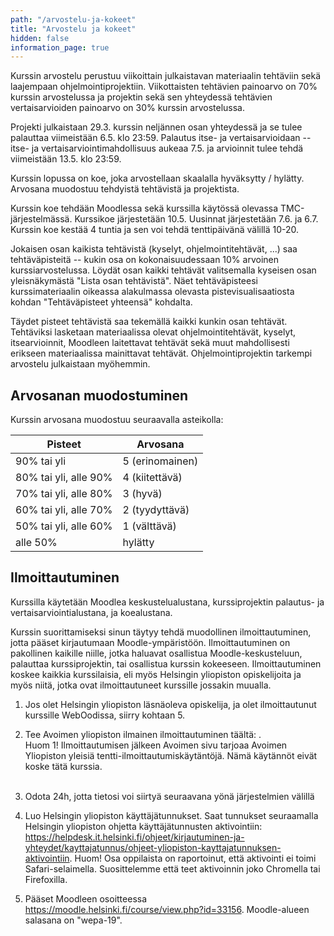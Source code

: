 ```yaml
---
path: "/arvostelu-ja-kokeet"
title: "Arvostelu ja kokeet"
hidden: false
information_page: true
---
```


Kurssin arvostelu perustuu viikoittain julkaistavan materiaalin tehtäviin sekä laajempaan ohjelmointiprojektiin. Viikottaisten tehtävien painoarvo on 70% kurssin arvostelussa ja projektin sekä sen yhteydessä tehtävien vertaisarvioiden painoarvo on 30% kurssin arvostelussa.

Projekti julkaistaan 29.3. kurssin neljännen osan yhteydessä ja se tulee palauttaa viimeistään 6.5. klo 23:59. Palautus itse- ja vertaisarvioidaan -- itse- ja vertaisarviointimahdollisuus aukeaa 7.5. ja arvioinnit tulee tehdä viimeistään 13.5. klo 23:59.

Kurssin lopussa on koe, joka arvostellaan skaalalla hyväksytty / hylätty. Arvosana muodostuu tehdyistä tehtävistä ja projektista.

Kurssin koe tehdään Moodlessa sekä kurssilla käytössä olevassa TMC-järjestelmässä. Kurssikoe järjestetään 10.5. Uusinnat järjestetään 7.6. ja 6.7. Kurssin koe kestää 4 tuntia ja sen voi tehdä tenttipäivänä välillä 10-20.

Jokaisen osan kaikista tehtävistä (kyselyt, ohjelmointitehtävät, ...) saa tehtäväpisteitä -- kukin osa on kokonaisuudessaan 10% arvoinen kurssiarvostelussa. Löydät osan kaikki tehtävät valitsemalla kyseisen osan yleisnäkymästä "Lista osan tehtävistä". Näet tehtäväpisteesi kurssimateriaalin oikeassa alakulmassa olevasta pistevisualisaatiosta kohdan "Tehtäväpisteet yhteensä" kohdalta.

Täydet pisteet tehtävistä saa tekemällä kaikki kunkin osan tehtävät. Tehtäviksi lasketaan materiaalissa olevat ohjelmointitehtävät, kyselyt, itsearvioinnit, Moodleen laitettavat tehtävät sekä muut mahdollisesti erikseen materiaalissa mainittavat tehtävät. Ohjelmointiprojektin tarkempi arvostelu julkaistaan myöhemmin.


## Arvosanan muodostuminen

Kurssin arvosana muodostuu seuraavalla asteikolla:

<table>
    <thead>
    <tr>
        <th>Pisteet</th>
        <th>Arvosana</th>
    </tr>
    </thead>
    <tbody>
    <tr>
        <td>90% tai yli</td>
        <td>5 (erinomainen)</td>
    </tr>
    <tr>
        <td>80% tai yli, alle 90%</td>
        <td>4 (kiitettävä)</td>
    </tr>
    <tr>
        <td>70% tai yli, alle 80%</td>
        <td>3 (hyvä)</td>
    </tr>
    <tr>
        <td>60% tai yli, alle 70%</td>
        <td>2 (tyydyttävä)</td>
    </tr>
    <tr>
        <td>50% tai yli, alle 60%</td>
        <td>1 (välttävä)</td>
    </tr>
    <tr>
        <td>alle 50%</td>
        <td>hylätty</td>
    </tr>
    </tbody>
</table>


## Ilmoittautuminen


Kurssilla käytetään Moodlea keskustelualustana, kurssiprojektin palautus- ja vertaisarviointialustana, ja koealustana.

Kurssin suorittamiseksi sinun täytyy tehdä muodollinen ilmoittautuminen, jotta pääset kirjautumaan Moodle-ympäristöön. Ilmoittautuminen on pakollinen kaikille niille, jotka haluavat osallistua Moodle-keskusteluun, palauttaa kurssiprojektin, tai osallistua kurssin kokeeseen. Ilmoittautuminen koskee kaikkia kurssilaisia, eli myös Helsingin yliopiston opiskelijoita ja myös niitä, jotka ovat ilmoittautuneet kurssille jossakin muualla.

1. Jos olet Helsingin yliopiston läsnäoleva opiskelija, ja olet ilmoittautunut kurssille WebOodissa, siirry kohtaan 5.

2. Tee Avoimen yliopiston ilmainen ilmoittautuminen täältä: <registration-link></registration-link>.
<br>Huom 1! Ilmoittautumisen jälkeen Avoimen sivu tarjoaa Avoimen Yliopiston yleisiä tentti-ilmoittautumiskäytäntöjä. Nämä käytännöt eivät koske tätä kurssia.<br/><br/>

3. Odota 24h, jotta tietosi voi siirtyä seuraavana yönä järjestelmien välillä

4. Luo Helsingin yliopiston käyttäjätunnukset. Saat tunnukset seuraamalla Helsingin yliopiston ohjetta käyttäjätunnusten aktivointiin: https://helpdesk.it.helsinki.fi/ohjeet/kirjautuminen-ja-yhteydet/kayttajatunnus/ohjeet-yliopiston-kayttajatunnuksen-aktivointiin. Huom! Osa oppilaista on raportoinut, että aktivointi ei toimi Safari-selaimella. Suosittelemme että teet aktivoinnin joko Chromella tai Firefoxilla.

5. Pääset Moodleen osoitteessa <a href="https://moodle.helsinki.fi/course/view.php?id=33156" target="_blank">https://moodle.helsinki.fi/course/view.php?id=33156</a>. Moodle-alueen salasana on "wepa-19".
